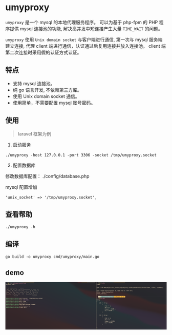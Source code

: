 # umyproxy

`umyproxy` 是一个 mysql 的本地代理服务程序。
可以为基于 php-fpm 的 PHP 程序提供 mysql 连接池的功能, 解决高并发中短连接产生大量 `TIME_WAIT` 的问题。

`umyproxy` 使用 `Unix domain socket` 与客户端进行通信, 第一次与 mysql 服务端建立连接, 代理 client 端进行通信，认证通过后复用连接并放入连接池。
client 端第二次连接时采用假的认证方式认证。

## 特点

- 支持 mysql 连接池。
- 纯 go 语言开发, 不依赖第三方库。
- 使用 Unix domain socket 通信。
- 使用简单，不需要配置 mysql 账号密码。

## 使用

> laravel 框架为例

1. 启动服务

```
./umyproxy -host 127.0.0.1 -port 3306 -socket /tmp/umyproxy.socket
```

2. 配置数据库

修改数据库配置： ./config/database.php

mysql 配置增加

```
'unix_socket' => '/tmp/umyproxy.socket',
```

## 查看帮助

```
./umyproxy -h
```

## 编译

```
go build -o umyproxy cmd/umyproxy/main.go 
```

## demo

![demo](./images/demo.png)
